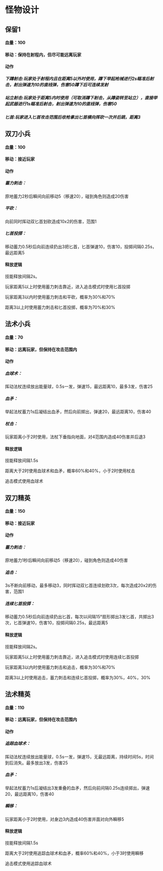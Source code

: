 # 怪物设计

## 保留1

#### 血量：100 

#### 移动：保持在射程内，但尽可能远离玩家

#### 动作

##### 下蹲射击:玩家处于射程内且在距离5以外时使用，蹲下举起枪械进行2s瞄准后射击，射出弹速为10的直线弹，伤害50蹲下后可连续发射
##### 站立射击:玩家处于距离5内时使用（可取消蹲下射击，从蹲姿转至站立），直接举起武器进行1s瞄准后射击，射出弹速为10的直线弹，伤害50

##### 匕首:玩家进入匕首攻击范围后收枪拿出匕首横向挥砍一次并后跳，距离3

## 双刀小兵

#### 血量：100

#### 移动：接近玩家

#### 动作

##### 蓄力刺击：

原地蓄力2秒后瞬间向前移动5（移速20），碰到角色则造成20伤害

##### 平砍：

向前同时挥动双匕首划砍造成10x2的伤害，范围1

##### 匕首投掷：

移动蓄力0.5秒后向前连续扔出3把匕首，匕首弹速10，伤害10，投掷间隔0.25s，最远距离5

#### 释放逻辑

技能释放间隔2s。

玩家距离5以上时使用蓄力刺击靠近，进入追击模式时使用匕首投掷

玩家距离3以内时使用蓄力刺击和平砍，概率为30%和70%

距离3以上时使用蓄力刺击和匕首投掷，概率为70%和30%

## 法术小兵

#### 血量：70

#### 移动：远离玩家，但保持在攻击范围内

#### 动作

##### 血球术：

挥动法杖连续放出能量球，0.5s一发，弹速15，最远距离10，最多3发，伤害25

##### 血矛：

举起法杖蓄力1s后凝结出血矛，然后向前掷出，弹速20，最远距离10，伤害40

##### 杖击：

玩家距离小于2时使用，法杖下垂指向地面，对4范围内造成40伤害并后退3

#### 释放逻辑

技能释放间隔1.5s

距离大于2时使用血球术和血矛，概率60%和40%，小于2时使用杖击

追击模式使用血球术

## 双刀精英

#### 血量：150

#### 移动：接近玩家

#### 动作

##### 蓄力刺击：

原地蓄力1秒后瞬间向前移动5（移速20），碰到角色则造成40伤害

##### 追击：

3s不断向前移动，最多移动3，同时挥动双匕首连续划砍3次，每次造成20x2的伤害，范围1

##### 连续匕首投掷：

移动蓄力0.5秒后向前连续扔出匕首，每次以间隔15°扇形掷出3发匕首，共掷出3次，匕首弹速10，伤害10，投掷间隔0.25s，最远距离5

#### 释放逻辑

技能释放间隔2s。

玩家距离5以上时使用蓄力刺击靠近，进入追击模式时使用连续匕首投掷

玩家距离3以内时使用蓄力刺击和追击，概率为30%和70%

距离3以上时使用追击，蓄力刺击和连续匕首投掷，概率为30%，40%，30%

## 法术精英

#### 血量：110

#### 移动：远离玩家，但保持在攻击范围内

#### 动作

##### 追踪血球术：

挥动法杖连续放出能量球，0.5s一发，弹速15，无最远距离，持续时间5s，时间到后消失。最多放出3发，伤害25

##### 血矛：

举起法杖蓄力1s后凝结出3发重叠的血矛，然后向前间隔0.25s连续掷出，弹速20，最远距离10，伤害40

##### 瞬移：

玩家距离小于2时使用，对身边3内造成40伤害并面对向外瞬移5

#### 释放逻辑

技能释放间隔1.5s

距离大于2时使用追踪血球术和血矛，概率60%和40%，小于3时使用瞬移

追击模式使用追踪血球术
